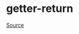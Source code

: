<!--
 generated docs file, do not edit by hand, see xtask/docgen 
-->
# getter-return



[Source](../../rslint_core/src/groups/errors/getter_return.rs)